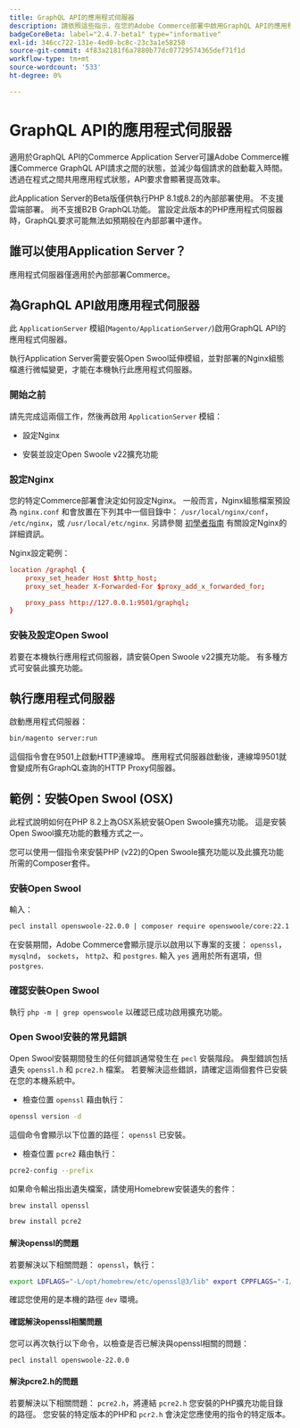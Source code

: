 ```yaml
---
title: GraphQL API的應用程式伺服器
description: 請依照這些指示，在您的Adobe Commerce部署中啟用GraphQL API的應用程式伺服器。
badgeCoreBeta: label="2.4.7-beta1" type="informative"
exl-id: 346cc722-131e-4ed0-bc8c-23c3a1e58258
source-git-commit: 4f83a2181f6a7880b77dc07729574365def71f1d
workflow-type: tm+mt
source-wordcount: '533'
ht-degree: 0%

---
```


# GraphQL API的應用程式伺服器

適用於GraphQL API的Commerce Application Server可讓Adobe Commerce維護Commerce GraphQL API請求之間的狀態，並減少每個請求的啟動載入時間。 透過在程式之間共用應用程式狀態，API要求會顯著提高效率。

此Application Server的Beta版僅供執行PHP 8.1或8.2的內部部署使用。 不支援雲端部署。 尚不支援B2B GraphQL功能。 當設定此版本的PHP應用程式伺服器時，GraphQL要求可能無法如預期般在內部部署中運作。

## 誰可以使用Application Server？

應用程式伺服器僅適用於內部部署Commerce。

## 為GraphQL API啟用應用程式伺服器

此 `ApplicationServer` 模組(`Magento/ApplicationServer/`)啟用GraphQL API的應用程式伺服器。

執行Application Server需要安裝Open Swool延伸模組，並對部署的Nginx組態檔進行微幅變更，才能在本機執行此應用程式伺服器。

### 開始之前

請先完成這兩個工作，然後再啟用 `ApplicationServer` 模組：

* 設定Nginx

* 安裝並設定Open Swoole v22擴充功能

### 設定Nginx

您的特定Commerce部署會決定如何設定Nginx。 一般而言，Nginx組態檔案預設為 `nginx.conf` 和會放置在下列其中一個目錄中： `/usr/local/nginx/conf`， `/etc/nginx`，或 `/usr/local/etc/nginx`. 另請參閱 [初學者指南](https://nginx.org/en/docs/beginners_guide.html) 有關設定Nginx的詳細資訊。

Nginx設定範例：

```conf
location /graphql {
    proxy_set_header Host $http_host;
    proxy_set_header X-Forwarded-For $proxy_add_x_forwarded_for;

    proxy_pass http://127.0.0.1:9501/graphql;
}
```

### 安裝及設定Open Swool

若要在本機執行應用程式伺服器，請安裝Open Swoole v22擴充功能。 有多種方式可安裝此擴充功能。

## 執行應用程式伺服器

啟動應用程式伺服器：

```bash
bin/magento server:run
```

這個指令會在9501上啟動HTTP連線埠。 應用程式伺服器啟動後，連線埠9501就會變成所有GraphQL查詢的HTTP Proxy伺服器。

## 範例：安裝Open Swool (OSX)

此程式說明如何在PHP 8.2上為OSX系統安裝Open Swoole擴充功能。 這是安裝Open Swool擴充功能的數種方式之一。

您可以使用一個指令來安裝PHP (v22)的Open Swoole擴充功能以及此擴充功能所需的Composer套件。

### 安裝Open Swool

輸入：

```bash
pecl install openswoole-22.0.0 | composer require openswoole/core:22.1.1
```

在安裝期間，Adobe Commerce會顯示提示以啟用以下專案的支援： `openssl`， `mysqlnd`， `sockets`， `http2`、和 `postgres`. 輸入 `yes` 適用於所有選項，但 `postgres`.

### 確認安裝Open Swool

執行 `php -m | grep openswoole` 以確認已成功啟用擴充功能。

### Open Swool安裝的常見錯誤

Open Swool安裝期間發生的任何錯誤通常發生在 `pecl` 安裝階段。 典型錯誤包括遺失 `openssl.h` 和 `pcre2.h` 檔案。 若要解決這些錯誤，請確定這兩個套件已安裝在您的本機系統中。

* 檢查位置 `openssl` 藉由執行：

```bash
openssl version -d
```

這個命令會顯示以下位置的路徑： `openssl` 已安裝。

* 檢查位置 `pcre2` 藉由執行：

```bash
pcre2-config --prefix 
```

如果命令輸出指出遺失檔案，請使用Homebrew安裝遺失的套件：

```bash
brew install openssl
```

```bash
brew install pcre2
```

#### 解決openssl的問題

若要解決以下相關問題： `openssl`，執行：

```bash
export LDFLAGS="-L/opt/homebrew/etc/openssl@3/lib" export CPPFLAGS="-I/opt/homebrew/etc/openssl@3/include"
```

確認您使用的是本機的路徑 `dev` 環境。

#### 確認解決openssl相關問題

您可以再次執行以下命令，以檢查是否已解決與openssl相關的問題：

```bash
pecl install openswoole-22.0.0
```

#### 解決pcre2.h的問題

若要解決以下相關問題： `pcre2.h`，將連結 `pcre2.h` 您安裝的PHP擴充功能目錄的路徑。 您安裝的特定版本的PHP和 `pcr2.h` 會決定您應使用的指令的特定版本。

